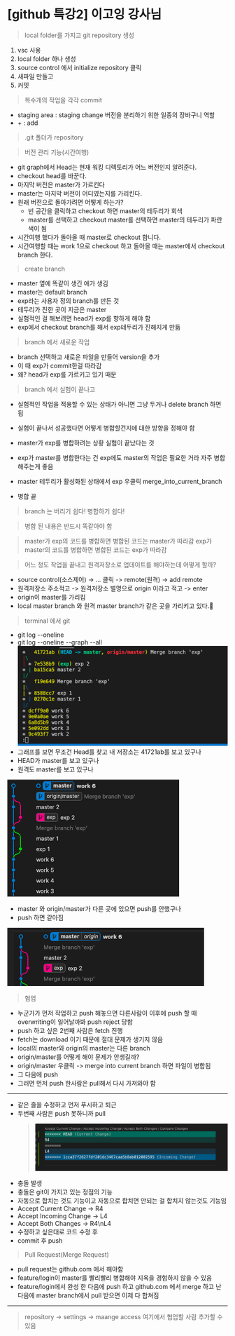 # [github 특강2] 이고잉 강사님

> local folder를 가지고 git repository 생성

1. vsc 사용
2. local folder 하나 생성
3. source control 에서 initialize repository 클릭
4. 새파일 만들고
5. 커밋

> 복수개의 작업을 각각 commit

- staging area : staging change 버전을 분리하기 위한 일종의 장바구니 역할
- \+ : add

> .git 폴더가 repository

> 버전 관리 기능(시간여행)

- git graph에서 Head는 현재 워킹 디렉토리가 어느 버전인지 알려준다.
- checkout head를 바꾼다.
- 마지막 버전은 master가 가르킨다
- master는 마지막 버전이 어디였는지를 가리킨다.
- 원래 버전으로 돌아가려면 어떻게 하는가?
  - 빈 공간을 클릭하고 checkout 하면 master의 테두리가 회색
  - master를 선택하고 checkout master를 선택하면 master의 테두리가 파란색이 됨
- 시간여행 했다가 돌아올 때 master로 checkout 합니다.
- 시간여행할 때는 work 1으로 checkout 하고 돌아올 때는 master에서 checkout branch 한다.

> create branch

- master 옆에 똑같이 생긴 애가 생김
- master는 default branch
- exp라는 사용자 정의 branch를 만든 것
- 테두리가 진한 곳이 지금은 master
- 실험적인 걸 해보려면 head가 exp를 향하게 해야 함
- exp에서 checkout branch를 해서 exp테두리가 진해지게 만듦

> branch 에서 새로운 작업

- branch 선택하고 새로운 파일을 만들어 version을 추가
- 이 때 exp가 commit한걸 따라감
- 왜? head가 exp를 가르키고 있기 때문

> branch 에서 실험이 끝나고

- 실험적인 작업을 적용할 수 있는 상태가 아니면 그냥 두거나 delete branch 하면 됨

- 실험이 끝나서 성공했다면 어떻게 병합할건지에 대한 방향을 정해야 함
- master가 exp를 병합하려는 상황 실험이 끝났다는 것
- exp가 master를 병합한다는 건 exp에도 master의 작업은 필요한 거라 자주 병합해주는게 좋음
- master 테두리가 활성화된 상태에서 exp 우클릭 merge_into_current_branch 
- 병합 끝

> branch 는 버리기 쉽다! 병합하기 쉽다!

> 병합 된 내용은 반드시 똑같아야 함

> master가 exp의 코드를 병합하면 병합된 코드는 master가 따라감
> exp가 master의 코드를 병합하면 병합된 코드는 exp가 따라감

> 어느 정도 작업을 끝내고 원격저장소로 업데이트를 해야하는데 어떻게 할까?

- source control(소스제어) -> ... 클릭 -> remote(원격) -> add remote
- 원격저장소 주소적고 -> 원격저장소 별명으로 origin 이라고 적고 -> enter
- origin이 master를 가리킴
- local master branch 와 원격 master branch가 같은 곳을 가리키고 있다.

> terminal 에서 git

- git log --oneline
- git log --oneline --graph --all
    ![](./img/2021-08-12-14-11-08.png)
- 그래프를 보면 무조건 Head를 찾고 내 저장소는 41721ab를 보고 있구나
- HEAD가 master를 보고 있구나
- 원격도 master를 보고 있구나

![](./img/2021-08-12-14-12-07.png)

- master 와 origin/master가 다른 곳에 있으면 push를 안했구나
- push 하면 같아짐

![](./img/2021-08-12-14-12-49.png)

> 협업

- 누군가가 먼저 작업하고 push 해놓으면 다른사람이 이후에 push 할 때 overwriting이 일어날까봐 push reject 당함
- push 하고 싶은 2번째 사람은 fetch 진행 
- fetch는 download 이기 때문에 절대 문제가 생기지 않음
- local의 master와 origin의 master는 다른 branch
- origin/master를 어떻게 해야 문제가 안생길까?
- origin/master 우클릭 -> merge into current branch 하면 파일이 병합됨
- 그 다음에 push
- 그러면 먼저 push 한사람은 pull해서 다시 가져와야 함

---
- 같은 줄을 수정하고 먼저 푸시하고 퇴근
- 두번째 사람은 push 못하니까 pull
    > ![](./img/2021-08-12-14-41-15.png)
- 충돌 발생
- 충돌은 git이 가지고 있는 정점의 기능
- 자동으로 합치는 것도 기능이고 자동으로 합치면 안되는 걸 합치지 않는것도 기능임
- Accept Current Change -> R4
- Accept Incoming Change -> L4
- Accept Both Changes -> R4\nL4
- 수정하고 싶은대로 코드 수정 후
- commit 후 push

> Pull Request(Merge Request)

- pull request는 github.com 에서 해야함
- feature/login이 master를 빨리빨리 병합해야 지옥을 경험하지 않을 수 있음
- feature/login에서 완성 한 다음에 push 하고 github.com 에서 merge 하고 난 다음에 master branch에서 pull 받으면 이제 다 합쳐짐

---
> repository -> settings -> maange access 여기에서 협업할 사람 추가할 수 있음